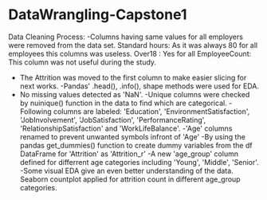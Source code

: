 # DataWrangling-Capstone1
Data Cleaning Process: 
-Columns having same values for all employers were removed from the data set. 
    Standard hours: As it was always 80 for all employees this columns was useless.
    Over18 : Yes for all
    EmployeeCount: This column was not useful during the study.
- The Attrition was moved to the first column to make easier slicing for next works. 
-Pandas' .head(), .info(), shape  methods were used for EDA. 
- No missing values detected as 'NaN'. 
-Unique columns were checked by nuinique() function in the data to find which are categorical.
-Following columns are labeled: 'Education', 'EnvironmentSatisfaction', 'JobInvolvement', 'JobSatisfaction', 'PerformanceRating', 'RelationshipSatisfaction' and 'WorkLifeBalance'. 
-'Age' columns renamed to prevent unwanted symbols infront of 'Age' 
-By using the pandas get_dummies() function to create dummy variables from the df DataFrame for 'Attrition' as 'Attrition_r'
-A new 'age_group' column defined for differrent age categories including 'Young', 'Middle', 'Senior'. 
-Some visual EDA  give an even better understanding of the data. Seaborn countplot applied for attrition count in different age_group categories. 
